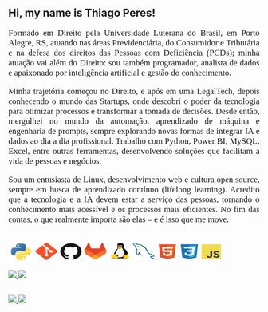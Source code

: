 <h2><b>Hi, my name is Thiago Peres!</b></h2>
<p style="text-align: justify; font-family: Georgia, 'Times New Roman', Times, serif; font-size: 17px;">
 Formado em Direito pela Universidade Luterana do Brasil, em Porto Alegre, RS, atuando nas áreas Previdenciária, do Consumidor e Tributária e na defesa dos direitos das Pessoas com Deficiência (PCDs); minha atuação vai além do Direito: sou também programador, analista de dados e apaixonado por inteligência artificial e gestão do conhecimento.
<p style="text-align: justify; font-family: Georgia, 'Times New Roman', Times, serif; font-size: 17px;">
Minha trajetória começou no Direito, e após em uma LegalTech, depois conhecendo o mundo das Startups, onde descobri o poder da tecnologia para otimizar processos e transformar a tomada de decisões. Desde então, mergulhei no mundo da automação, aprendizado de máquina e engenharia de prompts, sempre explorando novas formas de integrar IA e dados ao dia a dia profissional. Trabalho com Python, Power BI, MySQL, Excel, entre outras ferramentas, desenvolvendo soluções que facilitam a vida de pessoas e negócios.
<p style="text-align: justify; font-family: Georgia, 'Times New Roman', Times, serif; font-size: 17px;">
Sou um entusiasta de Linux, desenvolvimento web e cultura open source, sempre em busca de aprendizado contínuo (lifelong learning). Acredito que a tecnologia e a IA devem estar a serviço das pessoas, tornando o conhecimento mais acessível e os processos mais eficientes. No fim das contas, o que realmente importa são elas – e é isso que me move.
</p>

<div style="display: inline_block"><br>
    <img align="center" alt="Python" height="40" width="50" src="https://raw.githubusercontent.com/devicons/devicon/master/icons/python/python-original.svg">
    <img align="center" alt="Git" height="35" width="45" src="https://raw.githubusercontent.com/devicons/devicon/master/icons/git/git-original.svg">
    <img align="center" alt="Github" height="35" width="45" src="https://raw.githubusercontent.com/devicons/devicon/master/icons/github/github-original.svg">
    <img align="center" alt="Gitlab" height="35" width="45" src="https://raw.githubusercontent.com/devicons/devicon/master/icons/gitlab/gitlab-original.svg">
    <img align="center" alt="Linux" height="35" width="45" src="https://raw.githubusercontent.com/devicons/devicon/master/icons/linux/linux-original.svg">
    <img align="center" alt="MySQL" height="35" width="45" src="https://raw.githubusercontent.com/devicons/devicon/master/icons/mysql/mysql-original.svg">
    <img align="center" alt="HTML" height="30" width="40" src="https://raw.githubusercontent.com/devicons/devicon/master/icons/html5/html5-original.svg">
    <img align="center" alt="CSS" height="30" width="40" src="https://raw.githubusercontent.com/devicons/devicon/master/icons/css3/css3-original.svg">
    <img align="center" alt="JS" height="30" width="40" src="https://raw.githubusercontent.com/devicons/devicon/master/icons/javascript/javascript-original.svg">
</div>
<br>
<div>
    <a href="https://github.com/thiagoperess">
    <img height="180em" src="https://github-readme-stats.vercel.app/api?username=thiagoperess&show_icons=true&theme=dark&include_all_commits=true&count_private=true"/>
    <img height="180em" src="https://github-readme-stats.vercel.app/api/top-langs/?username=thiagoperess&hide=html,scss&layout=compact&langs_count=9&theme=dark"/>
</div>
<br>
<div>
<p class="left">
<a href="https://www.linkedin.com/in/thiagoperess/" alt="Linkedin">
    <img src="https://img.shields.io/badge/-Linkedin-045FB4?style=for-the-badge&logo=Linkedin&logoColor=white&link=https://www.linkedin.com/in/thiagoperess/"/>
</a>

<a href="https://www.instagram.com/thiagodasantacruz/" alt="Instagram">
    <img src="https://img.shields.io/badge/-Instagram-DF0174?style=for-the-badge&logo=instagram&logoColor=white&link=https://www.instagram.com/othiagoperess/"/
</a>
</p> 
</div>
